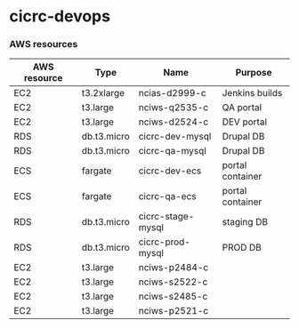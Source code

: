 # cicrc-devops

### AWS resources

| AWS resource | Type        | Name              | Purpose          |
|--------------|-------------|-------------------|------------------|
| EC2          | t3.2xlarge  | ncias-d2999-c     | Jenkins builds   |
| EC2          | t3.large    | nciws-q2535-c     | QA portal        |
| EC2          | t3.large    | nciws-d2524-c     | DEV portal       |
| RDS          | db.t3.micro | cicrc-dev-mysql   | Drupal DB        |
| RDS          | db.t3.micro | cicrc-qa-mysql    | Drupal DB        |
| ECS          | fargate     | cicrc-dev-ecs     | portal container |
| ECS          | fargate     | cicrc-qa-ecs      | portal container |
| RDS          | db.t3.micro | cicrc-stage-mysql | staging DB       |
| RDS          | db.t3.micro | cicrc-prod-mysql  | PROD DB          |
| EC2          | t3.large    | nciws-p2484-c     |                  |
| EC2          | t3.large    | nciws-s2522-c     |                  |
| EC2          | t3.large    | nciws-s2485-c     |                  |
| EC2          | t3.large    | nciws-p2521-c     |                  |
